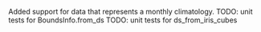 Added support for data that represents a monthly climatology.
TODO: unit tests for BoundsInfo.from_ds
TODO: unit tests for ds_from_iris_cubes
